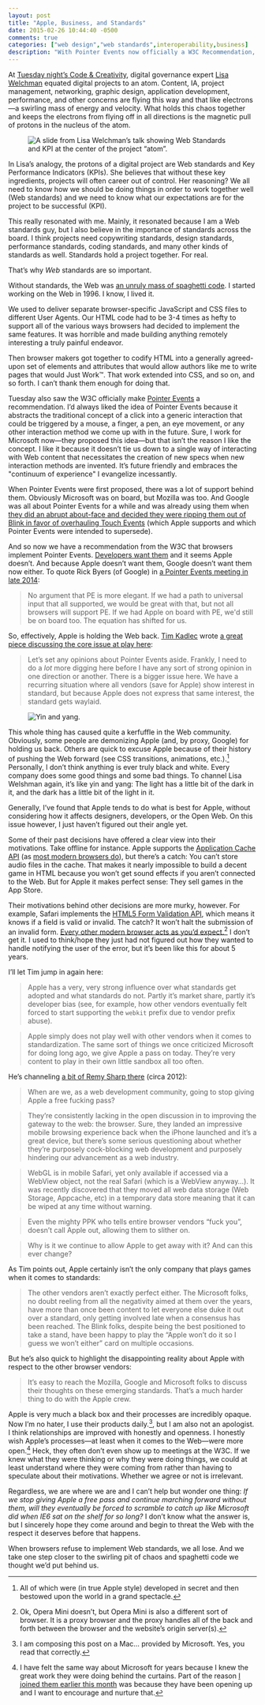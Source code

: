 ```yaml
---
layout: post
title: "Apple, Business, and Standards"
date: 2015-02-26 10:44:40 -0500
comments: true
categories: ["web design","web standards",interoperability,business]
description: "With Pointer Events now officially a W3C Recommendation, Apple is playing the role of the Web standards and interoperability party pooper."
---
```


At [Tuesday night’s Code & Creativity](http://www.codeandcreativity.com/events/2015-02-24), digital governance expert [Lisa Welchman](https://twitter.com/lwelchman) equated digital projects to an atom. Content, IA, project management, networking, graphic design, application development, performance, and other concerns are flying this way and that like electrons—a swirling mass of energy and velocity. What holds this chaos together and keeps the electrons from flying off in all directions is the magnetic pull of protons in the nucleus of the atom.

<!-- more -->

<figure id="fig-2015-02-26-01" class="media-container">
	<img src="/i/posts/2015-02-26/atom-sm.jpg"
		 srcset="/i/posts/2015-02-26/atom-lg.jpg 800w, /i/posts/2015-02-26/atom-sm.jpg 320w"
		 alt="A slide from Lisa Welchman’s talk showing Web Standards and KPI at the center of the project “atom”."
		 >
</figure>

In Lisa’s analogy, the protons of a digital project are Web standards and Key Performance Indicators (KPIs). She believes that without these key ingredients, projects will often career out of control. Her reasoning? We all need to know how we should be doing things in order to work together well (Web standards) and we need to know what our expectations are for the project to be successful (KPI).

This really resonated with me. Mainly, it resonated because I am a Web standards guy, but I also believe in the importance of standards across the board. I think projects need copywriting standards, design standards, performance standards, coding standards, and many other kinds of standards as well. Standards hold a project together. For real.

That’s why *Web* standards are so important.

Without standards, the Web was [an unruly mass of spaghetti code](http://en.wikipedia.org/wiki/Browser_wars).  I started working on the Web in 1996. I know, I lived it.

We used to deliver separate browser-specific JavaScript and CSS files to different User Agents. Our HTML code had to be 3-4 times as hefty to support all of the various ways browsers had decided to implement the same features. It was horrible and made building anything remotely interesting a truly painful endeavor.

Then browser makers got together to codify HTML into a generally agreed-upon set of elements and attributes that would allow authors like me to write pages that would Just Work™. That work extended into CSS, and so on, and so forth. I can’t thank them enough for doing that.

Tuesday also saw the W3C officially make [Pointer Events](http://www.w3.org/TR/pointerevents/) a recommendation. I’d always liked the idea of Pointer Events because it abstracts the traditional concept of a click into a generic interaction that could be triggered by a mouse, a finger, a pen, an eye movement, or any other interaction method we come up with in the future. Sure, I work for Microsoft now—they proposed this idea—but that isn’t the reason I like the concept. I like it because it doesn’t tie us down to a single way of interacting with Web content that necessitates the creation of new specs when new interaction methods are invented. It’s future friendly and embraces the "continuum of experience" I evangelize incessantly.

When Pointer Events were first proposed, there was a lot of support behind them. Obviously Microsoft was on board, but Mozilla was too. And Google was all about Pointer Events for a while and was already using them when [they did an abrupt  about-face and decided they were ripping them out of Blink in favor of overhauling Touch Events](https://code.google.com/p/chromium/issues/detail?id=162757#c64) (which Apple supports and which Pointer Events were intended to supersede).

And so now we have a recommendation from the W3C that browsers implement Pointer Events. [Developers want them](http://blog.jquery.com/2015/02/24/getting-on-point/) and it seems Apple doesn’t. And because Apple doesn’t want them, Google doesn’t want them now either. To quote Rick Byers (of Google) in [a Pointer Events meeting in late 2014](https://lists.w3.org/Archives/Public/public-pointer-events/2014JulSep/0071):

> No argument that PE is more elegant. If we had a path to universal input that all supported, we would be great with that, but not all browsers will support PE. If we had Apple on board with PE, we'd still be on board too. The equation has shifted for us.

So, effectively, Apple is holding the Web back. [Tim Kadlec](https://twitter.com/tkadlec) wrote [a great piece discussing the core issue at play here](http://timkadlec.com/2015/02/apples-web/):

> Let’s set any opinions about Pointer Events aside. Frankly, I need to do a *lot* more digging here before I have any sort of strong opinion in one direction or another. There is a bigger issue here. We have a recurring situation where all vendors (save for Apple) show interest in standard, but because Apple does not express that same interest, the standard gets waylaid.

<figure id="fig-2015-02-25-02" class="media-container media-container--right">
	<img src="http://upload.wikimedia.org/wikipedia/commons/thumb/1/17/Yin_yang.svg/200px-Yin_yang.svg.png"
		 srcset="http://upload.wikimedia.org/wikipedia/commons/thumb/1/17/Yin_yang.svg/800px-Yin_yang.svg.png 800w, http://upload.wikimedia.org/wikipedia/commons/thumb/1/17/Yin_yang.svg/400px-Yin_yang.svg.png 400w, http://upload.wikimedia.org/wikipedia/commons/thumb/1/17/Yin_yang.svg/200px-Yin_yang.svg.png 200w"
		 alt="Yin and yang."
		 >
</figure>

This whole thing has caused quite a kerfuffle in the Web community. Obviously, some people are demonizing Apple (and, by proxy, Google) for holding us back. Others are quick to excuse Apple because of their history of pushing the Web forward (see CSS transitions, animations, etc.).[^1] Personally, I don’t think anything is ever truly black and white. Every company does some good things and some bad things. To channel Lisa Welshman again, it’s like yin and yang: The light has a little bit of the dark in it, and the dark has a little bit of the light in it.

Generally, I’ve found that Apple tends to do what is best for Apple, without considering how it affects designers, developers, or the Open Web. On this issue however, I just haven’t figured out their angle yet.

Some of their past decisions have offered a clear view into their motivations. Take offline for instance. Apple supports the [Application Cache API](http://www.w3.org/TR/html5/browsers.html#offline) (as [most modern browsers do](http://caniuse.com/#feat=offline-apps)), but there’s a catch: You can’t store audio files in the cache. That makes it nearly impossible to build a decent game in HTML because you won’t get sound effects if you aren’t connected to the Web. But for Apple it makes perfect sense: They sell games in the App Store.

Their motivations behind other decisions are more murky, however. For example, Safari implements the [HTML5 Form Validation API](https://html.spec.whatwg.org/multipage/forms.html#client-side-form-validation), which means it knows if a field is valid or invalid. The catch? It won’t halt the submission of an invalid form. [Every other modern browser acts as you’d expect.](http://caniuse.com/#search=form%20validation)[^2] I don’t get it. I used to think/hope they just had not figured out how they wanted to handle notifying the user of the error, but it’s been like this for about 5 years.

I’ll let Tim jump in again here:

> Apple has a very, very strong influence over what standards get adopted and what standards do not. Partly it’s market share, partly it’s developer bias (see, for example, how other vendors eventually felt forced to start supporting the `webkit` prefix due to vendor prefix abuse).

> Apple simply does not play well with other vendors when it comes to standardization. The same sort of things we once criticized Microsoft for doing long ago, we give Apple a pass on today. They’re very content to play in their own little sandbox all too often.

He’s channeling [a bit of Remy Sharp there](https://adactio.com/journal/5442/#comment438) (circa 2012):

> When are we, as a web development community, going to stop giving Apple a free fucking pass?

> They’re consistently lacking in the open discussion in to improving the gateway to the web: the browser. Sure, they landed an impressive mobile browsing experience back when the iPhone launched and it’s a great device, but there’s some serious questioning about whether they’re purposely cock-blocking web development and purposely hindering our advancement as a web industry.

> WebGL is in mobile Safari, yet only available if accessed via a WebView object, not the real Safari (which is a WebView anyway…). It was recently discovered that they moved all web data storage (Web Storage, Appcache, etc) in a temporary data store meaning that it can be wiped at any time without warning.

> Even the mighty PPK who tells entire browser vendors “fuck you”, doesn’t call Apple out, allowing them to slither on.

> Why is it we continue to allow Apple to get away with it? And can this ever change?

As Tim points out, Apple certainly isn’t the only company that plays games when it comes to standards:

> The other vendors aren’t exactly perfect either. The Microsoft folks, no doubt reeling from all the negativity aimed at them over the years, have more than once been content to let everyone else duke it out over a standard, only getting involved late when a consensus has been reached. The Blink folks, despite being the best positioned to take a stand, have been happy to play the “Apple won’t do it so I guess we won’t either” card on multiple occasions.

But he’s also quick to highlight the disappointing reality about Apple with respect to the other browser vendors:

> It’s easy to reach the Mozilla, Google and Microsoft folks to discuss their thoughts on these emerging standards. That’s a much harder thing to do with the Apple crew.

Apple is very much a black box and their processes are incredibly opaque. Now I’m no hater, I use their products daily.[^3], but I am also not an apologist. I think relationships are improved with honestly and openness. I honestly wish Apple’s processes—at least when it comes to the Web—were more open.[^4] Heck, they often don’t even show up to meetings at the W3C. If we knew what they were thinking or why they were doing things, we could at least understand where they were coming from rather than having to speculate about their motivations. Whether we agree or not is irrelevant.

Regardless, we are where we are and I can’t help but wonder one thing: *If we stop giving Apple a free pass and continue marching forward without them, will they eventually be forced to scramble to catch up like Microsoft did when IE6 sat on the shelf for so long?* I don’t know what the answer is, but I sincerely hope they come around and begin to threat the Web with the respect it deserves before that happens.

When browsers refuse to implement Web standards, we all lose. And we take one step closer to the swirling pit of chaos and spaghetti code we thought we’d put behind us.

[^1]: All of which were (in true Apple style) developed in secret and then bestowed upon the world in a grand spectacle.

[^2]: Ok, Opera Mini doesn’t, but Opera Mini is also a different sort of browser. It is a proxy browser and the proxy handles all of the back and forth between the browser and the website’s origin server(s).

[^3]: I am composing this post on a Mac… provided by Microsoft. Yes, you read that correctly.

[^4]: I have felt the same way about Microsoft for years because I knew the great work they were doing behind the curtains. Part of the reason [I joined them earlier this month](/notebook/ch-ch-ch-changes/) was because they have been opening up and I want to encourage and nurture that.